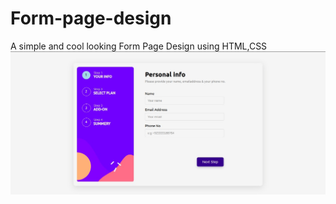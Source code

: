 # Form-page-design
A simple and cool looking Form Page Design using HTML,CSS
<img src="https://github.com/MuhammadShakir-dev/Form-page-design/blob/main/Form-page.jpeg">
